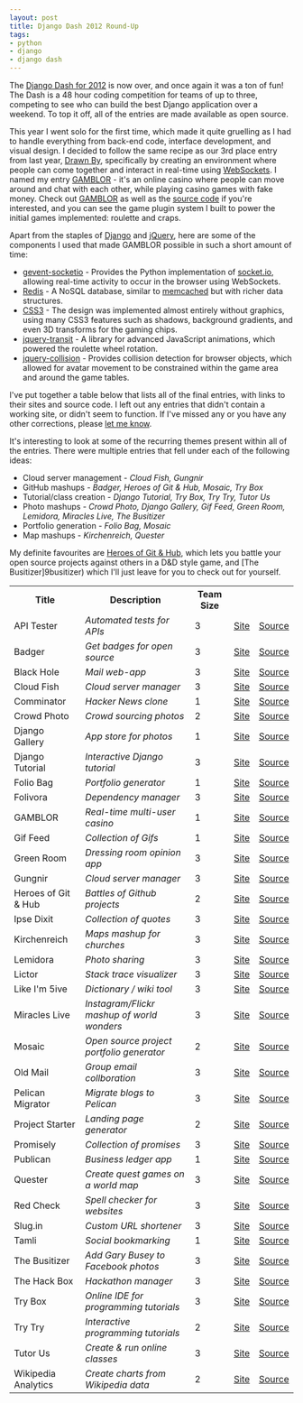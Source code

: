 ```yaml
---
layout: post
title: Django Dash 2012 Round-Up
tags:
- python
- django
- django dash
---
```


The [Django Dash for 2012](django-dash) is now over, and once again it was a ton of fun! The Dash is a 48 hour coding competition for teams of up to three, competing to see who can build the best Django application over a weekend. To top it off, all of the entries are made available as open source.

This year I went solo for the first time, which made it quite gruelling as I had to handle everything from back-end code, interface development, and visual design. I decided to follow the same recipe as our 3rd place entry from last year, [Drawn By](drawnby), specifically by creating an environment where people can
come together and interact in real-time using [WebSockets](websockets). I named my entry [GAMBLOR](gamblor) - it's an online casino where people can move around and chat with each other, while playing casino games with fake money. Check out [GAMBLOR](gamblor) as well as the [source code](gamblor-github) if you're interested, and you can see the game plugin system I built to power the initial games implemented: roulette and craps.

Apart from the staples of [Django](django) and [jQuery](jquery), here are some of the components I used that made GAMBLOR possible in such a short amount of time:

* [gevent-socketio](gevent-socketio) - Provides the Python implementation of [socket.io](socketio), allowing real-time activity to occur in the browser using WebSockets.
* [Redis](redis) - A NoSQL database, similar to [memcached](memcached) but with richer data structures.
* [CSS3](css3) - The design was implemented almost entirely without graphics, using many CSS3 features such as shadows, background gradients, and even 3D transforms for the gaming chips.
* [jquery-transit](jquery-transit) - A library for advanced JavaScript animations, which powered the roulette wheel rotation.
* [jquery-collision](jquery-collision) - Provides collision detection for browser objects, which allowed for avatar movement to be constrained within the game area and around the game tables.

I've put together a table below that lists all of the final entries, with links to their sites and source code. I left out any entries that didn't contain a working site, or didn't seem to function. If I've missed any or you have any other corrections, please [let me know](stephenmcd).

It's interesting to look at some of the recurring themes present within all of the entries. There were multiple entries that fell under each of the following ideas:

* Cloud server management - *Cloud Fish, Gungnir*
* GitHub mashups - *Badger, Heroes of Git & Hub, Mosaic, Try Box*
* Tutorial/class creation - *Django Tutorial, Try Box, Try Try, Tutor Us*
* Photo mashups - *Crowd Photo, Django Gallery, Gif Feed, Green Room, Lemidora, Miracles Live, The Busitizer*
* Portfolio generation - *Folio Bag, Mosaic*
* Map mashups - *Kirchenreich, Quester*

My definite favourites are [Heroes of Git & Hub](heroes-github), which lets you battle your open source projects against others in a D&D style game, and [The Busitizer]9busitizer) which I'll just leave for you to check out for yourself.

<table class="zebra-striped">
<tr>
    <th>Title</th>
    <th>Description</th>
    <th class="r">Team Size</th>
    <th></th>
    <th></th>
</tr>
<tr>
  <td>API Tester</td>
  <td><em>Automated tests for APIs</em></td>
  <td class="r">3</td>
  <td><a href="http://apitester.com/">Site</a></td>
  <td><a href="https://github.com/elegion/djangodash2012">Source</a></td>
</tr>
<tr>
  <td>Badger</td>
  <td><em>Get badges for open source</em></td>
  <td class="r">3</td>
  <td><a href="http://badger.timeho.me/">Site</a></td>
  <td><a href="https://github.com/timehome/djangodash2012">Source</a></td>
</tr>
<tr>
  <td>Black Hole</td>
  <td><em>Mail web-app</em></td>
  <td class="r">3</td>
  <td><a href="http://bhwsg.djangostars.com/">Site</a></td>
  <td><a href="https://github.com/romanosipenko/bhwsg">Source</a></td>
</tr>
<tr>
  <td>Cloud Fish</td>
  <td><em>Cloud server manager</em></td>
  <td class="r">3</td>
  <td><a href="http://djangodash2012.daltonmatos.com/">Site</a></td>
  <td><a href="https://github.com/losmiserables/djangodash2012">Source</a></td>
</tr>
<tr>
  <td>Comminator</td>
  <td><em>Hacker News clone</em></td>
  <td class="r">1</td>
  <td><a href="http://djangodash2012.herokuapp.com/">Site</a></td>
  <td><a href="https://github.com/noamsu/djangodash2012">Source</a></td>
</tr>
<tr>
  <td>Crowd Photo</td>
  <td><em>Crowd sourcing photos</em></td>
  <td class="r">2</td>
  <td><a href="http://crowdphoto.org/">Site</a></td>
  <td><a href="https://github.com/buddylindsey/photo-blogger">Source</a></td>
</tr>
<tr>
  <td>Django Gallery</td>
  <td><em>App store for photos</em></td>
  <td class="r">1</td>
  <td><a href="http://jy397.o1.gondor.io/">Site</a></td>
  <td><a href="https://bitbucket.org/mzcomiter/mzcomiterdjangodash">Source</a></td>
</tr>
<tr>
  <td>Django Tutorial</td>
  <td><em>Interactive Django tutorial</em></td>
  <td class="r">3</td>
  <td><a href="http://dj.kuban.pro/">Site</a></td>
  <td><a href="https://github.com/genbit/djangodash2012">Source</a></td>
</tr>
<tr>
  <td>Folio Bag</td>
  <td><em>Portfolio generator</em></td>
  <td class="r">1</td>
  <td><a href="http://enigmatic-temple-5417.herokuapp.com/">Site</a></td>
  <td><a href="https://github.com/krkmetal/djangodash2012">Source</a></td>
</tr>
<tr>
  <td>Folivora</td>
  <td><em>Dependency manager</em></td>
  <td class="r">3</td>
  <td><a href="http://folivora.herokuapp.com/">Site</a></td>
  <td><a href="https://github.com/rocketDuck/folivora">Source</a></td>
</tr>
<tr>
  <td>GAMBLOR</td>
  <td><em>Real-time multi-user casino</em></td>
  <td class="r">1</td>
  <td><a href="http://gamblor.jupo.org">Site</a></td>
  <td><a href="https://github.com/stephenmcd/gamblor">Source</a></td>
</tr>
<tr>
  <td>Gif Feed</td>
  <td><em>Collection of Gifs</em></td>
  <td class="r">1</td>
  <td><a href="http://www.giffeed.com/">Site</a></td>
  <td><a href="https://github.com/dudarev/giffeed">Source</a></td>
</tr>
<tr>
  <td>Green Room</td>
  <td><em>Dressing room opinion app</em></td>
  <td class="r">3</td>
  <td><a href="http://mygreenroom.herokuapp.com/">Site</a></td>
  <td><a href="https://github.com/virtuallight/greenroom">Source</a></td>
</tr>
<tr>
  <td>Gungnir</td>
  <td><em>Cloud server manager</em></td>
  <td class="r">3</td>
  <td><a href="http://gungnir.me/">Site</a></td>
  <td><a href="https://github.com/jawnb/badatcomputers">Source</a></td>
</tr>
<tr>
  <td>Heroes of Git & Hub</td>
  <td><em>Battles of Github projects</em></td>
  <td class="r">2</td>
  <td><a href="http://hgh.dev8.ru/">Site</a></td>
  <td><a href="https://github.com/quantum13/hgh">Source</a></td>
</tr>
<tr>
  <td>Ipse Dixit</td>
  <td><em>Collection of quotes</em></td>
  <td class="r">3</td>
  <td><a href="http://intense-cliffs-3966.herokuapp.com/">Site</a></td>
  <td><a href="https://github.com/rollstudio/DjangoDash">Source</a></td>
</tr>
<tr>
  <td>Kirchenreich</td>
  <td><em>Maps mashup for churches</em></td>
  <td class="r">3</td>
  <td><a href="http://turmfalke.kirchenreich.org/">Site</a></td>
  <td><a href="https://github.com/mfa/kirchenreich">Source</a></td>
</tr>
<tr>
  <td>Lemidora</td>
  <td><em>Photo sharing</em></td>
  <td class="r">3</td>
  <td><a href="http://lemidora.com/">Site</a></td>
  <td><a href="https://github.com/webriders/octoblog">Source</a></td>
</tr>
<tr>
  <td>Lictor</td>
  <td><em>Stack trace visualizer</em></td>
  <td class="r">3</td>
  <td><a href="http://lictor.tetronix.org/">Site</a></td>
  <td><a href="https://github.com/ussi/django-lictor">Source</a></td>
</tr>
<tr>
  <td>Like I'm 5ive</td>
  <td><em>Dictionary / wiki tool</em></td>
  <td class="r">3</td>
  <td><a href="http://www.likeim5ive.com/">Site</a></td>
  <td><a href="https://github.com/checoze/like-im-5ive">Source</a></td>
</tr>
<tr>
  <td>Miracles Live</td>
  <td><em>Instagram/Flickr mashup of world wonders</em></td>
  <td class="r">3</td>
  <td><a href="http://miracleslive.com/">Site</a></td>
  <td><a href="https://github.com/Chodex/djangodash2012">Source</a></td>
</tr>
<tr>
  <td>Mosaic</td>
  <td><em>Open source project portfolio generator</em></td>
  <td class="r">2</td>
  <td><a href="http://zh246.o1.gondor.io/">Site</a></td>
  <td><a href="https://github.com/sema/django-2012">Source</a></td>
</tr>
<tr>
  <td>Old Mail</td>
  <td><em>Group email collboration</em></td>
  <td class="r">3</td>
  <td><a href="http://www.theoldmail.com/">Site</a></td>
  <td><a href="https://github.com/jmoswalt/djangodash2012">Source</a></td>
</tr>
<tr>
  <td>Pelican Migrator</td>
  <td><em>Migrate blogs to Pelican</em></td>
  <td class="r">3</td>
  <td><a href="http://djangodash12.trilandev.com/">Site</a></td>
  <td><a href="https://github.com/xobb1t/djangodash12">Source</a></td>
</tr>
<tr>
  <td>Project Starter</td>
  <td><em>Landing page generator</em></td>
  <td class="r">2</td>
  <td><a href="http://projectstarter.herokuapp.com/">Site</a></td>
  <td><a href="https://github.com/ivanvpenchev/project-starter">Source</a></td>
</tr>
<tr>
  <td>Promisely</td>
  <td><em>Collection of promises</em></td>
  <td class="r">3</td>
  <td><a href="http://promise.ly/">Site</a></td>
  <td><a href="https://github.com/triple-threat/django-dash">Source</a></td>
</tr>
<tr>
  <td>Publican</td>
  <td><em>Business ledger app</em></td>
  <td class="r">1</td>
  <td><a href="http://publican.rhodesmill.org/">Site</a></td>
  <td><a href="https://github.com/brandon-rhodes/publicanus">Source</a></td>
</tr>
<tr>
  <td>Quester</td>
  <td><em>Create quest games on a world map</em></td>
  <td class="r">3</td>
  <td><a href="http://quester.me/">Site</a></td>
  <td><a href="https://github.com/OShalakhin/quester-me">Source</a></td>
</tr>
<tr>
  <td>Red Check</td>
  <td><em>Spell checker for websites</em></td>
  <td class="r">3</td>
  <td><a href="http://www.redcheck.org/">Site</a></td>
  <td><a href="https://bitbucket.org/ruslanbakiev/djangodash">Source</a></td>
</tr>
<tr>
  <td>Slug.in</td>
  <td><em>Custom URL shortener</em></td>
  <td class="r">3</td>
  <td><a href="http://slug.in/">Site</a></td>
  <td><a href="https://github.com/yetizzz/zzz">Source</a></td>
</tr>
<tr>
  <td>Tamli</td>
  <td><em>Social bookmarking</em></td>
  <td class="r">1</td>
  <td><a href="http://peaceful-atoll-3989.herokuapp.com/">Site</a></td>
  <td><a href="https://github.com/aldeka/gentlerobots">Source</a></td>
</tr>
<tr>
  <td>The Busitizer</td>
  <td><em>Add Gary Busey to Facebook photos</em></td>
  <td class="r">3</td>
  <td><a href="http://busitizer.com/">Site</a></td>
  <td><a href="https://github.com/csinchok/busitizer">Source</a></td>
</tr>
<tr>
  <td>The Hack Box</td>
  <td><em>Hackathon manager</em></td>
  <td class="r">3</td>
  <td><a href="http://thehackbox.com/">Site</a></td>
  <td><a href="https://github.com/rootart/hackbox">Source</a></td>
</tr>
<tr>
  <td>Try Box</td>
  <td><em>Online IDE for programming tutorials</em></td>
  <td class="r">3</td>
  <td><a href="http://try-box.com/">Site</a></td>
  <td><a href="https://github.com/sophilabs/try-django">Source</a></td>
</tr>
<tr>
  <td>Try Try</td>
  <td><em>Interactive programming tutorials</em></td>
  <td class="r">2</td>
  <td><a href="http://www.try-try.me/">Site</a></td>
  <td><a href="https://github.com/imankulov/trytry">Source</a></td>
</tr>
<tr>
  <td>Tutor Us</td>
  <td><em>Create & run online classes</em></td>
  <td class="r">3</td>
  <td><a href="http://rocky-brook-2492.herokuapp.com/">Site</a></td>
  <td><a href="https://github.com/reinbach/tutorus">Source</a></td>
</tr>
<tr>
  <td>Wikipedia Analytics</td>
  <td><em>Create charts from Wikipedia data</em></td>
  <td class="r">2</td>
  <td><a href="http://wptables.moshayedi.net/">Site</a></td>
  <td><a href="https://bitbucket.org/pykello/djangodash2012">Source</a></td>
</tr>
</table>

[django-dash]: http://djangodash.com/archive/2012/
[drawnby]: http://drawnby.jupo.org
[websockets]: http://en.wikipedia.org/wiki/WebSocket
[gamblor]: http://gamblor.jupo.org
[gamblor-source]: https://github.com/stephenmcd/gamblor
[django]: http://blah
[jquery]: http://blah
[gevent-socketio]: http://blah
[socketio]: http://blah
[redis]: http://blah
[memcached]: http://blah
[css3]: http://blah
[jquery-transit]: http://blah
[jquery-collision]: http://blah
[stephenmcd]: http://twitter.com/stephen_mcd
[heroes-github]: http://hgh.dev8.ru/
[busitizer]: http://busitizer.com/
